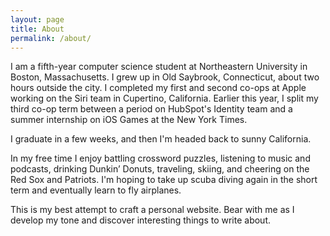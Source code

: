 ```yaml
---
layout: page
title: About
permalink: /about/
---
```


I am a fifth-year computer science student at Northeastern University in Boston, Massachusetts. I grew up in Old Saybrook, Connecticut, about two hours outside the city. I completed my first and second co-ops at Apple working on the Siri team in Cupertino, California. Earlier this year, I split my third co-op term between a period on HubSpot's Identity team and a summer internship on iOS Games at the New York Times.

I graduate in a few weeks, and then I'm headed back to sunny California.

In my free time I enjoy battling crossword puzzles, listening to music and podcasts, drinking Dunkin’ Donuts, traveling, skiing, and cheering on the Red Sox and Patriots. I'm hoping to take up scuba diving again in the short term and eventually learn to fly airplanes.

This is my best attempt to craft a personal website. Bear with me as I develop my tone and discover interesting things to write about.
